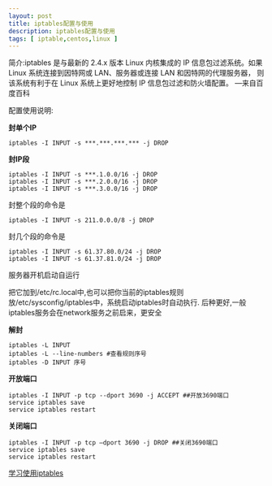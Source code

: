 ```yaml
---
layout: post
title: iptables配置与使用
description: iptables配置与使用
tags: [ iptable,centos,linux ]
---
```


简介:iptables 是与最新的 2.4.x 版本 Linux 内核集成的 IP 信息包过滤系统。如果 Linux 系统连接到因特网或 LAN、服务器或连接 LAN 和因特网的代理服务器， 则该系统有利于在 Linux 系统上更好地控制 IP 信息包过滤和防火墙配置。 —来自百度百科

配置使用说明: 

**封单个IP**

	iptables -I INPUT -s ***.***.***.*** -j DROP

**封IP段**

	iptables -I INPUT -s ***.1.0.0/16 -j DROP
	iptables -I INPUT -s ***.2.0.0/16 -j DROP
	iptables -I INPUT -s ***.3.0.0/16 -j DROP

封整个段的命令是

	iptables -I INPUT -s 211.0.0.0/8 -j DROP

封几个段的命令是

	iptables -I INPUT -s 61.37.80.0/24 -j DROP
	iptables -I INPUT -s 61.37.81.0/24 -j DROP

服务器开机启动自运行

把它加到/etc/rc.local中,也可以把你当前的iptables规则放/etc/sysconfig/iptables中，系统启动iptables时自动执行. 后种更好,一般iptables服务会在network服务之前启来，更安全


**解封**

	iptables -L INPUT
	iptables -L --line-numbers #查看规则序号 
	iptables -D INPUT 序号


**开放端口**

	iptables -I INPUT -p tcp --dport 3690 -j ACCEPT ##开放3690端口
	service iptables save 
	service iptables restart

**关闭端口**

	iptables -I INPUT -p tcp –dport 3690 -j DROP ##关闭3690端口
	service iptables save
	service iptables restart


[学习使用iptables][link]

[link]:http://wangcong.org/articles/learning-iptables.cn.html